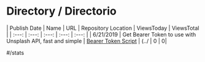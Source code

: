 
# Directory / Directorio

| Publish Date | Name |  URL | Repository Location | ViewsToday | ViewsTotal | 
| :---: | :---: | :---: | :---: | :---: | 
| 6/21/2019  | Get Bearer Token to use with Unsplash API, fast and simple  |   [Bearer Token Script](https://gallery.technet.microsoft.com/Get-Bearer-Token-to-use-360f9ae2) | (../ | 0 | 0| 



#/stats


